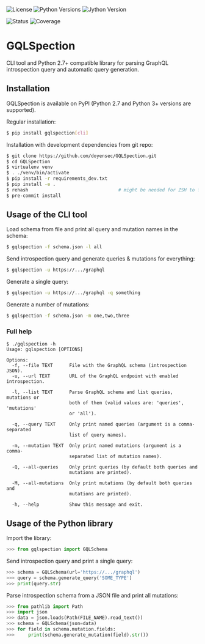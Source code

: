 ![License](https://img.shields.io/github/license/doyensec/gqlspection?style=for-the-badge)
![Python Versions](https://img.shields.io/pypi/pyversions/gqlspection?style=for-the-badge)
![Jython Version](https://img.shields.io/badge/Jython%20(lib%20only)-2.7.3-success?style=for-the-badge)

![Status](https://img.shields.io/github/actions/workflow/status/doyensec/gqlspection/python-package.yml?style=for-the-badge)
![Coverage](https://img.shields.io/endpoint?url=https://raw.githubusercontent.com/dyoensec/gqlspection/python-coverage-comment-action-data/endpoint.json&style=for-the-badge&label=Coverage)

# GQLSpection

CLI tool and Python 2.7+ compatible library for parsing GraphQL introspection query and automatic query generation.

## Installation

GQLSpection is available on PyPI (Python 2.7 and Python 3+ versions are supported).

Regular installation:

```bash
$ pip install gqlspection[cli]
```

Installation with development dependencies from git repo:

```bash
$ git clone https://github.com/doyensec/GQLSpection.git
$ cd GQLSpection
$ virtualenv venv
$ . ./venv/bin/activate
$ pip install -r requirements_dev.txt
$ pip install -e .
$ rehash                                 # might be needed for ZSH to find binaries
$ pre-commit install
```

## Usage of the CLI tool

Load schema from file and print all query and mutation names in the schema:

```bash
$ gqlspection -f schema.json -l all
```

Send introspection query and generate queries & mutations for everything:

```bash
$ gqlspection -u https://.../graphql
```

Generate a single query:

```bash
$ gqlspection -u https://.../graphql -q something
```

Generate a number of mutations:

```bash
$ gqlspection -f schema.json -m one,two,three
```

### Full help

```
$ ./gqlspection -h
Usage: gqlspection [OPTIONS]

Options:
  -f, --file TEXT      File with the GraphQL schema (introspection JSON).
  -u, --url TEXT       URL of the GraphQL endpoint with enabled introspection.

  -l, --list TEXT      Parse GraphQL schema and list queries, mutations or
                       both of them (valid values are: 'queries', 'mutations'
                       or 'all').

  -q, --query TEXT     Only print named queries (argument is a comma-separated
                       list of query names).

  -m, --mutation TEXT  Only print named mutations (argument is a comma-
                       separated list of mutation names).

  -Q, --all-queries    Only print queries (by default both queries and
                       mutations are printed).

  -M, --all-mutations  Only print mutations (by default both queries and
                       mutations are printed).

  -h, --help           Show this message and exit.
```

## Usage of the Python library

Import the library:

```python
>>> from gqlspection import GQLSchema
```

Send introspection query and print a single query:

```python
>>> schema = GQLSchema(url='https://.../graphql')
>>> query = schema.generate_query('SOME_TYPE')
>>> print(query.str)
```

Parse introspection schema from a JSON file and print all mutations:

```python
>>> from pathlib import Path
>>> import json
>>> data = json.loads(Path(FILE_NAME).read_text())
>>> schema = GQLSchema(json=data)
>>> for field in schema.mutation.fields:
>>>     print(schema.generate_mutation(field).str())
```
